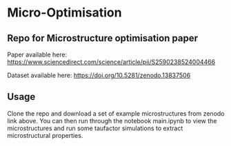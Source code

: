 # Micro-Optimisation
## Repo for Microstructure optimisation paper

Paper available here: https://www.sciencedirect.com/science/article/pii/S2590238524004466

Dataset available here: https://doi.org/10.5281/zenodo.13837506

## Usage
Clone the repo and download a set of example microstructures from zenodo link above. 
You can then run through the notebook main.ipynb to view the microstructures and run some taufactor simulations to extract microstructural properties.

